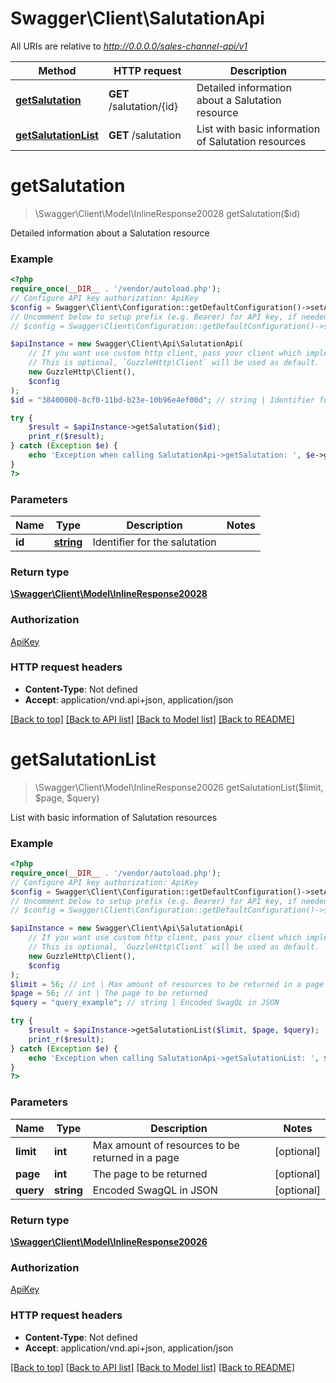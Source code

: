 # Swagger\Client\SalutationApi

All URIs are relative to *http://0.0.0.0/sales-channel-api/v1*

Method | HTTP request | Description
------------- | ------------- | -------------
[**getSalutation**](SalutationApi.md#getsalutation) | **GET** /salutation/{id} | Detailed information about a Salutation resource
[**getSalutationList**](SalutationApi.md#getsalutationlist) | **GET** /salutation | List with basic information of Salutation resources

# **getSalutation**
> \Swagger\Client\Model\InlineResponse20028 getSalutation($id)

Detailed information about a Salutation resource

### Example
```php
<?php
require_once(__DIR__ . '/vendor/autoload.php');
// Configure API key authorization: ApiKey
$config = Swagger\Client\Configuration::getDefaultConfiguration()->setApiKey('sw-access-key', 'YOUR_API_KEY');
// Uncomment below to setup prefix (e.g. Bearer) for API key, if needed
// $config = Swagger\Client\Configuration::getDefaultConfiguration()->setApiKeyPrefix('sw-access-key', 'Bearer');

$apiInstance = new Swagger\Client\Api\SalutationApi(
    // If you want use custom http client, pass your client which implements `GuzzleHttp\ClientInterface`.
    // This is optional, `GuzzleHttp\Client` will be used as default.
    new GuzzleHttp\Client(),
    $config
);
$id = "38400000-8cf0-11bd-b23e-10b96e4ef00d"; // string | Identifier for the salutation

try {
    $result = $apiInstance->getSalutation($id);
    print_r($result);
} catch (Exception $e) {
    echo 'Exception when calling SalutationApi->getSalutation: ', $e->getMessage(), PHP_EOL;
}
?>
```

### Parameters

Name | Type | Description  | Notes
------------- | ------------- | ------------- | -------------
 **id** | [**string**](../Model/.md)| Identifier for the salutation |

### Return type

[**\Swagger\Client\Model\InlineResponse20028**](../Model/InlineResponse20028.md)

### Authorization

[ApiKey](../../README.md#ApiKey)

### HTTP request headers

 - **Content-Type**: Not defined
 - **Accept**: application/vnd.api+json, application/json

[[Back to top]](#) [[Back to API list]](../../README.md#documentation-for-api-endpoints) [[Back to Model list]](../../README.md#documentation-for-models) [[Back to README]](../../README.md)

# **getSalutationList**
> \Swagger\Client\Model\InlineResponse20026 getSalutationList($limit, $page, $query)

List with basic information of Salutation resources

### Example
```php
<?php
require_once(__DIR__ . '/vendor/autoload.php');
// Configure API key authorization: ApiKey
$config = Swagger\Client\Configuration::getDefaultConfiguration()->setApiKey('sw-access-key', 'YOUR_API_KEY');
// Uncomment below to setup prefix (e.g. Bearer) for API key, if needed
// $config = Swagger\Client\Configuration::getDefaultConfiguration()->setApiKeyPrefix('sw-access-key', 'Bearer');

$apiInstance = new Swagger\Client\Api\SalutationApi(
    // If you want use custom http client, pass your client which implements `GuzzleHttp\ClientInterface`.
    // This is optional, `GuzzleHttp\Client` will be used as default.
    new GuzzleHttp\Client(),
    $config
);
$limit = 56; // int | Max amount of resources to be returned in a page
$page = 56; // int | The page to be returned
$query = "query_example"; // string | Encoded SwagQL in JSON

try {
    $result = $apiInstance->getSalutationList($limit, $page, $query);
    print_r($result);
} catch (Exception $e) {
    echo 'Exception when calling SalutationApi->getSalutationList: ', $e->getMessage(), PHP_EOL;
}
?>
```

### Parameters

Name | Type | Description  | Notes
------------- | ------------- | ------------- | -------------
 **limit** | **int**| Max amount of resources to be returned in a page | [optional]
 **page** | **int**| The page to be returned | [optional]
 **query** | **string**| Encoded SwagQL in JSON | [optional]

### Return type

[**\Swagger\Client\Model\InlineResponse20026**](../Model/InlineResponse20026.md)

### Authorization

[ApiKey](../../README.md#ApiKey)

### HTTP request headers

 - **Content-Type**: Not defined
 - **Accept**: application/vnd.api+json, application/json

[[Back to top]](#) [[Back to API list]](../../README.md#documentation-for-api-endpoints) [[Back to Model list]](../../README.md#documentation-for-models) [[Back to README]](../../README.md)

